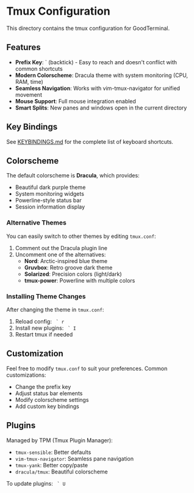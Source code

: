 # Tmux Configuration

This directory contains the tmux configuration for GoodTerminal.

## Features

- **Prefix Key**: ` (backtick) - Easy to reach and doesn't conflict with common shortcuts
- **Modern Colorscheme**: Dracula theme with system monitoring (CPU, RAM, time)
- **Seamless Navigation**: Works with vim-tmux-navigator for unified movement
- **Mouse Support**: Full mouse integration enabled
- **Smart Splits**: New panes and windows open in the current directory

## Key Bindings

See [KEYBINDINGS.md](../../KEYBINDINGS.md) for the complete list of keyboard shortcuts.

## Colorscheme

The default colorscheme is **Dracula**, which provides:
- Beautiful dark purple theme
- System monitoring widgets
- Powerline-style status bar
- Session information display

### Alternative Themes

You can easily switch to other themes by editing `tmux.conf`:

1. Comment out the Dracula plugin line
2. Uncomment one of the alternatives:
   - **Nord**: Arctic-inspired blue theme
   - **Gruvbox**: Retro groove dark theme
   - **Solarized**: Precision colors (light/dark)
   - **tmux-power**: Powerline with multiple colors

### Installing Theme Changes

After changing the theme in `tmux.conf`:
1. Reload config: `` ` r``
2. Install new plugins: `` ` I``
3. Restart tmux if needed

## Customization

Feel free to modify `tmux.conf` to suit your preferences. Common customizations:

- Change the prefix key
- Adjust status bar elements
- Modify colorscheme settings
- Add custom key bindings

## Plugins

Managed by TPM (Tmux Plugin Manager):
- `tmux-sensible`: Better defaults
- `vim-tmux-navigator`: Seamless pane navigation
- `tmux-yank`: Better copy/paste
- `dracula/tmux`: Beautiful colorscheme

To update plugins: `` ` U``
